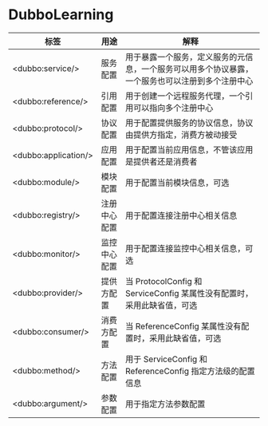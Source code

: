 # DubboLearning

| 标签 |	用途 |	解释 |
|--------|--------|--------|
|\<dubbo:service/\>|	服务配置 |	用于暴露一个服务，定义服务的元信息，一个服务可以用多个协议暴露，一个服务也可以注册到多个注册中心 |
|\<dubbo:reference/\>| 引用配置 |	用于创建一个远程服务代理，一个引用可以指向多个注册中心 |
|\<dubbo:protocol/\>|	协议配置 |	用于配置提供服务的协议信息，协议由提供方指定，消费方被动接受 |
|\<dubbo:application/\>|	应用配置 |	用于配置当前应用信息，不管该应用是提供者还是消费者 |
|\<dubbo:module/\>|	模块配置 |	用于配置当前模块信息，可选 |
|\<dubbo:registry/\>|	注册中心配置 |	用于配置连接注册中心相关信息 |
|\<dubbo:monitor/\>|	监控中心配置 |	用于配置连接监控中心相关信息，可选 |
|\<dubbo:provider/\>|	提供方配置 |	当 ProtocolConfig 和 ServiceConfig 某属性没有配置时，采用此缺省值，可选 |
|\<dubbo:consumer/\>|	消费方配置 |	当 ReferenceConfig 某属性没有配置时，采用此缺省值，可选 |
|\<dubbo:method/\>|	方法配置 |	用于 ServiceConfig 和 ReferenceConfig 指定方法级的配置信息 |
|\<dubbo:argument/\>|	参数配置 |	用于指定方法参数配置 |